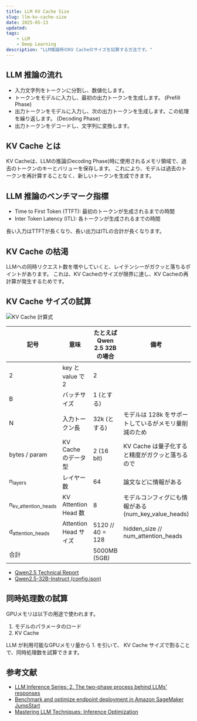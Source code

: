 ```yaml
---
title: LLM KV Cache Size
slug: llm-kv-cache-size
date: 2025-05-13
updated:
tags:
    - LLM
    - Deep Learning
description: "LLM推論時のKV Cacheのサイズを試算する方法です。"
---
```



## LLM 推論の流れ

- 入力文字列をトークンに分割し、数値化します。
- トークンをモデルに入力し、最初の出力トークンを生成します。 (Prefill Phase)
- 出力トークンをモデルに入力し、次の出力トークンを生成します。この処理を繰り返します。 (Decoding Phase)
- 出力トークンをデコードし、文字列に変換します。


## KV Cache とは

KV Cacheは、LLMの推論(Decoding Phase)時に使用されるメモリ領域で、過去のトークンのキーとバリューを保存します。
これにより、モデルは過去のトークンを再計算することなく、新しいトークンを生成できます。


## LLM 推論のベンチマーク指標

- Time to First Token (TTFT): 最初のトークンが生成されるまでの時間
- Inter Token Latency (ITL): 各トークンが生成されるまでの時間

長い入力はTTFTが長くなり、長い出力はITLの合計が長くなります。


## KV Cache の枯渇

LLMへの同時リクエスト数を増やしていくと、レイテンシーがガクッと落ちるポイントがあります。
これは、KV Cacheのサイズが限界に達し、KV Cacheの再計算が発生するためです。


## KV Cache サイズの試算

![KV Cache 計算式](/blog/ML-15932-image003-1.jpg)

| 記号                           | 意味                  | たとえば Qwen 2.5 32B の場合 | 備考                                                 |
|--------------------------------|-----------------------|------------------------------|------------------------------------------------------|
| 2                              | key と value で 2     | 2                            |                                                      |
| B                              | バッチサイズ          | 1 (とする)                   |                                                      |
| N                              | 入力トークン長        | 32k (とする)                 | モデルは 128k をサポートしているがメモリ量削減のため |
| bytes / param                  | KV Cache のデータ型   | 2 (16 bit)                   | KV Cache は量子化すると精度がガクッと落ちるので      |
| n<sub>layers</sub>             | レイヤー数            | 64                           | 論文などに情報がある                                 |
| n<sub>kv_attention_heads</sub> | KV Attention Head 数  | 8                            | モデルコンフィグにも情報がある (num_key_value_heads) |
| d<sub>attention_heads</sub>    | Attention Head サイズ | 5120 // 40 = 128             | hidden_size // num_attention_heads                   |
| 合計                           |                       | 5000MB (5GB)                 |                                                      |


- [Qwen2.5 Technical Report](https://arxiv.org/pdf/2412.15115)
- [Qwen2.5-32B-Instruct (config.json)](https://huggingface.co/Qwen/Qwen2.5-32B-Instruct/blob/main/config.json)


## 同時処理数の試算

GPUメモリは以下の用途で使われます。

1. モデルのパラメータのロード
1. KV Cache

LLM が利用可能なGPUメモリ量から 1. を引いて、 KV Cache サイズで割ることで、同時処理数を試算できます。


## 参考文献

- [LLM Inference Series: 2. The two-phase process behind LLMs’ responses](https://medium.com/@plienhar/llm-inference-series-2-the-two-phase-process-behind-llms-responses-1ff1ff021cd5)
- [Benchmark and optimize endpoint deployment in Amazon SageMaker JumpStart](https://aws.amazon.com/blogs/machine-learning/benchmark-and-optimize-endpoint-deployment-in-amazon-sagemaker-jumpstart/)
- [Mastering LLM Techniques: Inference Optimization](https://developer.nvidia.com/blog/mastering-llm-techniques-inference-optimization/)
